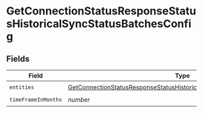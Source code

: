 # GetConnectionStatusResponseStatusHistoricalSyncStatusBatchesConfig


## Fields

| Field                                                                                                                                                                           | Type                                                                                                                                                                            | Required                                                                                                                                                                        | Description                                                                                                                                                                     |
| ------------------------------------------------------------------------------------------------------------------------------------------------------------------------------- | ------------------------------------------------------------------------------------------------------------------------------------------------------------------------------- | ------------------------------------------------------------------------------------------------------------------------------------------------------------------------------- | ------------------------------------------------------------------------------------------------------------------------------------------------------------------------------- |
| `entities`                                                                                                                                                                      | [GetConnectionStatusResponseStatusHistoricalSyncStatusBatchesConfigEntities](../../models/shared/getconnectionstatusresponsestatushistoricalsyncstatusbatchesconfigentities.md) | :heavy_check_mark:                                                                                                                                                              | N/A                                                                                                                                                                             |
| `timeFrameInMonths`                                                                                                                                                             | *number*                                                                                                                                                                        | :heavy_check_mark:                                                                                                                                                              | N/A                                                                                                                                                                             |